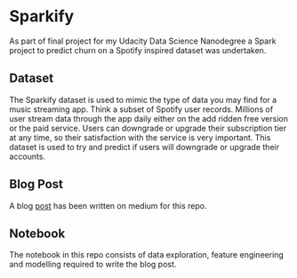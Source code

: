 # Sparkify

As part of final project for my Udacity Data Science Nanodegree a Spark project to predict churn on a Spotify inspired dataset was undertaken.

## Dataset
The Sparkify dataset is used to mimic the type of data you may find for a music streaming app. Think a subset of Spotify user records. Millions of user stream data through the app daily either on the add ridden free version or the paid service. Users can downgrade or upgrade their subscription tier at any time, so their satisfaction with the service is very important. This dataset is used to try and predict if users will downgrade or upgrade their accounts.

## Blog Post
A blog [post](https://medium.com/@tom.barrett1997/sparkify-an-introduction-to-spark-in-python-6e5789f77263) has been written on medium for this repo.

## Notebook
The notebook in this repo consists of data exploration, feature engineering and modelling required to write the blog post.
